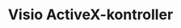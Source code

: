 ﻿---
title: Visio ActiveX-kontroller
type: docs
weight: 250
url: /sv/net/visio-activex-controls/
---

